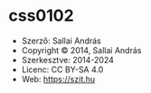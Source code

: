 # css0102

* Szerző: Sallai András
* Copyright © 2014, Sallai András
* Szerkesztve: 2014-2024
* Licenc: CC BY-SA 4.0
* Web: https://szit.hu
